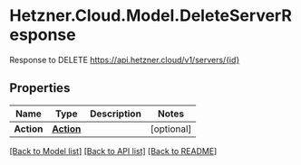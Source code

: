# Hetzner.Cloud.Model.DeleteServerResponse
Response to DELETE https://api.hetzner.cloud/v1/servers/{id}

## Properties

Name | Type | Description | Notes
------------ | ------------- | ------------- | -------------
**Action** | [**Action**](Action.md) |  | [optional] 

[[Back to Model list]](../../README.md#documentation-for-models) [[Back to API list]](../../README.md#documentation-for-api-endpoints) [[Back to README]](../../README.md)

